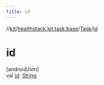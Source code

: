 ```yaml
---
title: id
---
```

//[kit](../../../index.html)/[healthstack.kit.task.base](../index.html)/[Task](index.html)/[id](id.html)



# id



[androidJvm]\
val [id](id.html): [String](https://kotlinlang.org/api/latest/jvm/stdlib/kotlin/-string/index.html)




